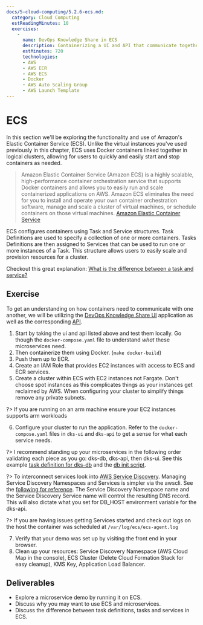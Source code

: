 ```yaml
---
docs/5-cloud-computing/5.2.6-ecs.md:
  category: Cloud Computing
  estReadingMinutes: 10
  exercises:
    -
      name: DevOps Knowledge Share in ECS
      description: Containerizing a UI and API that communicate together. Create an IAM role with ECS and ECR services. Push images to ECR. Create a cluster with ECS. Create a Launch Template and Auto Scaling Group to connect to this ECS cluster. Configure the ECS cluster to run your application.
      estMinutes: 720
      technologies:
      - AWS
      - AWS ECR
      - AWS ECS
      - Docker
      - AWS Auto Scaling Group
      - AWS Launch Template
---
```


# ECS

In this section we'll be exploring the functionality and use of Amazon's Elastic Container Service (ECS). Unlike the virtual instances you've used previously in this chapter, ECS uses Docker containers linked together in logical clusters, allowing for users to quickly and easily start and stop containers as needed.

> Amazon Elastic Container Service (Amazon ECS) is a highly scalable, high-performance container orchestration service that supports Docker containers and allows you to easily run and scale containerized applications on AWS. Amazon ECS eliminates the need for you to install and operate your own container orchestration software, manage and scale a cluster of virtual machines, or schedule containers on those virtual machines. [Amazon Elastic Container Service](https://aws.amazon.com/ecs/)

ECS configures containers using Task and Service structures. Task Definitions are used to specify a collection of one or more containers. Tasks Definitions are then assigned to Services that can be used to run one or more instances of a Task. This structure allows users to easily scale and provision resources for a cluster.

Checkout this great explanation: [What is the difference between a task and service?](https://stackoverflow.com/questions/5.960678/aws-ecs-what-is-the-difference-between-a-task-and-a-service)

## Exercise

To get an understanding on how containers need to communicate with one another, we will be utilizing the [DevOps Knowledge Share UI](https://github.com/liatrio/dks-ui) application as well as the corresponding [API](https://github.com/liatrio/dks-api).

1. Start by taking the ui and api listed above and test them locally. Go though the `docker-compose.yaml` file to understand _what_ these microservices need.
2. Then containerize them using Docker. (`make docker-build`)
3. Push them up to ECR.
5. Create an IAM Role that provides EC2 instances with access to ECS and ECR services.
5. Create a cluster within ECS with EC2 instances not Fargate. Don't choose spot instances as this complicates things as your instances get reclaimed by AWS. When configuring your cluster to simplify things remove any private subnets.

?> If you are running on an arm machine ensure your EC2 instances supports arm workloads

6. Configure your cluster to run the application. Refer to the `docker-compose.yaml` files in `dks-ui` and `dks-api` to get a sense for what each service needs.

?> I recommend standing up your microservices in the following order validating each piece as you go: dks-db, dks-api, then dks-ui. See this example [task definition for dks-db](https://github.com/liatrio/devops-bootcamp/blob/master/examples/ch5/aws/ecs/dks-db-task-definition.json) and the [db init script](https://github.com/liatrio/dks-api/blob/6ee4e6aa87b62e4387d613cbd442863b60d07657/db-resources/0_0_db.sh).

?> To interconnect services look into [AWS Service Discovery](https://docs.aws.amazon.com/AmazonECS/latest/developerguide/interconnecting-services.html). Managing Service Discovery Namespaces and Services is simpler via the awscli. See the [following for reference](https://docs.aws.amazon.com/AmazonECS/latest/developerguide/create-service-discovery.html#create-service-discovery-namespace). The Service Discovery Namespace name and the Service Discovery Service name will control the resulting DNS record. This will also dictate what you set for DB_HOST environment variable for the dks-api.

?> If you are having issues getting Services started and check out logs on the host the container was scheduled at `/var/log/ecs/ecs-agent.log`

7. Verify that your demo was set up by visiting the front end in your browser.
8. Clean up your resources: Service Discovery Namespace (AWS Cloud Map in the console), ECS Cluster (Delete Cloud Formation Stack for easy cleanup), KMS Key, Application Load Balancer.

## Deliverables

- Explore a microservice demo by running it on ECS.
- Discuss why you may want to use ECS and microservices.
- Discuss the difference between task definitions, tasks and services in ECS.
